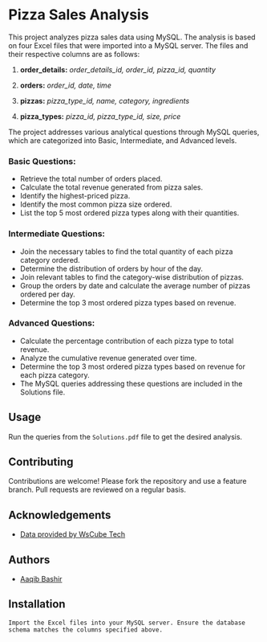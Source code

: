 # Pizza Sales Analysis

This project analyzes pizza sales data using MySQL. The analysis is based on four Excel files that were imported into a MySQL server. The files and their respective columns are as follows:

1. **order_details:** *order_details_id, order_id, pizza_id, quantity* 

2. **orders:** *order_id, date, time*

3. **pizzas:** *pizza_type_id, name, category, ingredients* 

4. **pizza_types:** *pizza_id, pizza_type_id, size, price*

The project addresses various analytical questions through MySQL queries, which are categorized into Basic, Intermediate, and Advanced levels.

### Basic Questions:

* Retrieve the total number of orders placed.
* Calculate the total revenue generated from pizza sales.
* Identify the highest-priced pizza.
* Identify the most common pizza size ordered.
* List the top 5 most ordered pizza types along with their quantities.

### Intermediate Questions:

* Join the necessary tables to find the total quantity of each pizza category ordered.
* Determine the distribution of orders by hour of the day.
* Join relevant tables to find the category-wise distribution of pizzas.
* Group the orders by date and calculate the average number of pizzas ordered per day.
* Determine the top 3 most ordered pizza types based on revenue.

### Advanced Questions:

* Calculate the percentage contribution of each pizza type to total revenue.
* Analyze the cumulative revenue generated over time.
* Determine the top 3 most ordered pizza types based on revenue for each pizza category.
* The MySQL queries addressing these questions are included in the Solutions file.

## Usage
Run the queries from the ``` Solutions.pdf ``` file to get the desired analysis.
## Contributing

Contributions are welcome! 
Please fork the repository and use a feature branch. Pull requests are reviewed on a regular basis.

## Acknowledgements

 - [Data provided by WsCube Tech](https://github.com/Ayushi0214/pizza-sales---SQL)
 
## Authors

- [Aaqib Bashir](https://www.linkedin.com/in/bashiraaqib/)
  
## Installation

```
Import the Excel files into your MySQL server. Ensure the database schema matches the columns specified above. 


